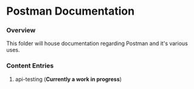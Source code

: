 # Postman Documentation

### Overview

This folder will house documentation regarding Postman and it's various uses.

### Content Entries
1. api-testing (**Currently a work in progress**)
